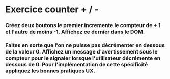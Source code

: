 # Exercice counter + / -

### Créez deux boutons le premier incremente le compteur de + 1 et l'autre de moins -1. Affichez ce dernier dans le DOM.

### Faites en sorte que l'on ne puisse pas décrémenter en dessous de la valeur 0. Affichez un message d'avertissement sous le compteur pour le signaler lorsque l'utilisateur décrémente en dessous de 0. Pour l'implémentation de cette spécificité appliquez les bonnes pratiques UX.